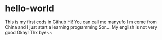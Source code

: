 # hello-world
This is my first cods in Github
Hi!
You can call me manyufo
I m come from China
and I just start a learning programming
Sor.... My english is not very good
Okay!
Thx
bye~~
